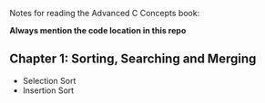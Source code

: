 Notes for reading the Advanced C Concepts book:

__Always mention the code location in this repo__


## Chapter 1: Sorting, Searching and Merging

* Selection Sort
* Insertion Sort
